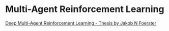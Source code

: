 # Multi-Agent Reinforcement Learning

[Deep Multi-Agent Reinforcement Learning - Thesis by Jakob N Foerster](https://ora.ox.ac.uk/objects/uuid:a55621b3-53c0-4e1b-ad1c-92438b57ffa4)
